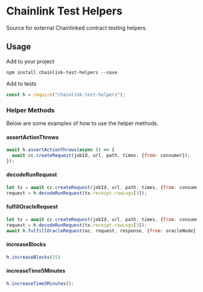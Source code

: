 # Chainlink Test Helpers

Source for external Chainlinked contract testing helpers.

## Usage

Add to your project

```shell
npm install chainlink-test-helpers --save
```

Add to tests

```javascript
const h = require("chainlink-test-helpers");
```

### Helper Methods

Below are some examples of how to use the helper methods.

#### assertActionThrows

```javascript
await h.assertActionThrows(async () => {
  await cc.createRequest(jobId, url, path, times, {from: consumer});
});
```

#### decodeRunRequest

```javascript
let tx = await cc.createRequest(jobId, url, path, times, {from: consumer});
request = h.decodeRunRequest(tx.receipt.rawLogs[3]);
```

#### fulfillOracleRequest

```javascript
let tx = await cc.createRequest(jobId, url, path, times, {from: consumer});
request = h.decodeRunRequest(tx.receipt.rawLogs[3]);
await h.fulfillOracleRequest(oc, request, response, {from: oracleNode});
```

#### increaseBlocks

```javascript
h.increaseBlocks(25)
```

#### increaseTime5Minutes

```javascript
h.increaseTime5Minutes();
```
